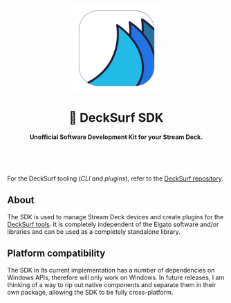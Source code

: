 <div align="center">
	<img alt="Piglet icon" src="images/logo.png" width="200" height="200" />
	<h1>🌊 DeckSurf SDK</h1>
	<p>
		<b>Unofficial Software Development Kit for your Stream Deck.</b>
	</p>
	<br>
	<br>
	<br>
</div>

For the DeckSurf tooling (_CLI and plugins_), refer to the [DeckSurf repository](https://github.com/dend/DeckSurf).

## About

The SDK is used to manage Stream Deck devices and create plugins for the [DeckSurf tools](https://github.com/dend/DeckSurf). It is completely independent of the Elgato software and/or libraries and can be used as a completely standalone library.

## Platform compatibility

The SDK in its current implementation has a number of dependencies on Windows APIs, therefore will only work on Windows. In future releases, I am thinking of a way to rip out native components and separate them in their own package, allowing the SDK to be fully cross-platform.
